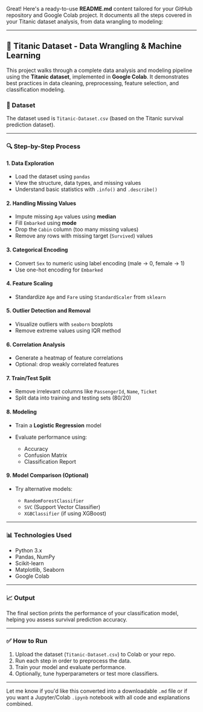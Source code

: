 Great! Here's a ready-to-use **README.md** content tailored for your GitHub repository and Google Colab project. It documents all the steps covered in your Titanic dataset analysis, from data wrangling to modeling:

---

## 🚢 Titanic Dataset - Data Wrangling & Machine Learning

This project walks through a complete data analysis and modeling pipeline using the **Titanic dataset**, implemented in **Google Colab**. It demonstrates best practices in data cleaning, preprocessing, feature selection, and classification modeling.

### 📁 Dataset

The dataset used is `Titanic-Dataset.csv` (based on the Titanic survival prediction dataset).

---

### 🔍 Step-by-Step Process

#### 1. **Data Exploration**

* Load the dataset using `pandas`
* View the structure, data types, and missing values
* Understand basic statistics with `.info()` and `.describe()`

#### 2. **Handling Missing Values**

* Impute missing `Age` values using **median**
* Fill `Embarked` using **mode**
* Drop the `Cabin` column (too many missing values)
* Remove any rows with missing target (`Survived`) values

#### 3. **Categorical Encoding**

* Convert `Sex` to numeric using label encoding (male → 0, female → 1)
* Use one-hot encoding for `Embarked`

#### 4. **Feature Scaling**

* Standardize `Age` and `Fare` using `StandardScaler` from `sklearn`

#### 5. **Outlier Detection and Removal**

* Visualize outliers with `seaborn` boxplots
* Remove extreme values using IQR method

#### 6. **Correlation Analysis**

* Generate a heatmap of feature correlations
* Optional: drop weakly correlated features

#### 7. **Train/Test Split**

* Remove irrelevant columns like `PassengerId`, `Name`, `Ticket`
* Split data into training and testing sets (80/20)

#### 8. **Modeling**

* Train a **Logistic Regression** model
* Evaluate performance using:

  * Accuracy
  * Confusion Matrix
  * Classification Report

#### 9. **Model Comparison (Optional)**

* Try alternative models:

  * `RandomForestClassifier`
  * `SVC` (Support Vector Classifier)
  * `XGBClassifier` (if using XGBoost)

---

### 📊 Technologies Used

* Python 3.x
* Pandas, NumPy
* Scikit-learn
* Matplotlib, Seaborn
* Google Colab

---

### 📈 Output

The final section prints the performance of your classification model, helping you assess survival prediction accuracy.

---

### ✅ How to Run

1. Upload the dataset (`Titanic-Dataset.csv`) to Colab or your repo.
2. Run each step in order to preprocess the data.
3. Train your model and evaluate performance.
4. Optionally, tune hyperparameters or test more classifiers.

---

Let me know if you'd like this converted into a downloadable `.md` file or if you want a Jupyter/Colab `.ipynb` notebook with all code and explanations combined.
